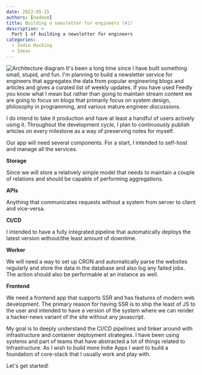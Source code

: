 ```yaml
---
date: 2022-05-15
authors: [nadeem]
title: Building a newsletter for engineers (#1)
description: >
  Part 1 of building a newsletter for engineers
categories:
  - Indie Hacking
  - Ideas
---
```


![Architecture diagram](https://res.cloudinary.com/kibibyte/image/upload/v1691933917/dc9e942c-605c-4325-b535-0c77d263ce27_qrbzjj.png)
It's been a long time since I have built something small, stupid, and fun. I'm planning to build a newsletter service for engineers that aggregates the data from popular engineering blogs and articles and gives a curated list of weekly updates. If you have used Feedly you know what I mean but rather than going to maintain stream content we are going to focus on blogs that primarily focus on system design, philosophy in programming, and various mature engineer discussions.

<!-- more -->

I do intend to take it production and have at least a handful of users actively using it. Throughout the development cycle, I plan to continuously publish articles on every milestone as a way of preserving notes for myself.

Our app will need several components. For a start, I intended to self-host and manage all the services.

**Storage**

Since we will store a relatively simple model that needs to maintain a couple of relations and should be capable of performing aggregations.

**APIs**

Anything that communicates requests without a system from server to client and vice-versa.

**CI/CD**

I intended to have a fully integrated pipeline that automatically deploys the latest version without/the least amount of downtime.

**Worker**

We will need a way to set up CRON and automatically parse the websites regularly and store the data in the database and also log any failed jobs. The action should also be performable at an instance as well.

**Frontend**

We need a frontend app that supports SSR and has features of modern web development. The primary reason for having SSR is to ship the least of JS to the user and intended to have a version of the system where we can render a hacker-news variant of the site without any javascript.

My goal is to deeply understand the CI/CD pipelines and tinker around with infrastructure and container deployment strategies. I have been using systems and part of teams that have abstracted a lot of things related to Infrastructure. As I wish to build more Indie Apps I want to build a foundation of core-stack that I usually work and play with.

Let's get started!
